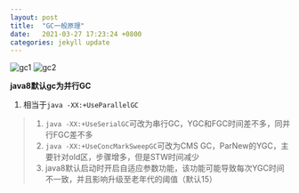 ```yaml
---
layout: post
title:  "GC一般原理"
date:   2021-03-27 17:23:24 +0800
categories: jekyll update
---
```


![gc1][gc1]
![gc2][gc1]

**java8默认gc为并行GC**  
1. 相当于`java -XX:+UseParallelGC`  

>1. `java -XX:+UseSerialGC`可改为串行GC，YGC和FGC时间差不多，同并行FGC差不多  
>1. `java -XX:+UseConcMarkSweepGC`可改为CMS GC，ParNew的YGC，主要针对old区，步骤增多，但是STW时间减少
>1.  java8默认启动时开启自适应参数功能，该功能可能导致每次YGC时间不一致，并且影响升级至老年代的阈值（默认15）


 
[gc1]: {{site.baseurl}}/assets/images/gc/gc1.png
[gc2]: {{site.baseurl}}/assets/images/gc/gc2.png
[gc3]: {{site.baseurl}}/assets/images/gc/gc3.png
[gc4]: {{site.baseurl}}/assets/images/gc/gc4.png
[gc5]: {{site.baseurl}}/assets/images/gc/gc5.png
[gc6]: {{site.baseurl}}/assets/images/gc/gc6.png
[gc7]: {{site.baseurl}}/assets/images/gc/gc7.png
[gc8]: {{site.baseurl}}/assets/images/gc/gc8.png
[gc9]: {{site.baseurl}}/assets/images/gc/gc9.png
